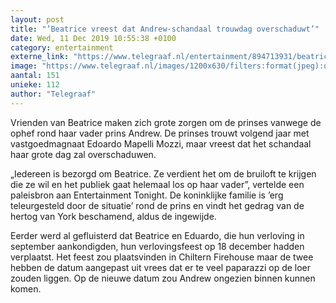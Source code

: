 ```yaml
---
layout: post
title: "’Beatrice vreest dat Andrew-schandaal trouwdag overschaduwt’"
date: Wed, 11 Dec 2019 10:55:38 +0100
category: entertainment
externe_link: "https://www.telegraaf.nl/entertainment/894713931/beatrice-vreest-dat-andrew-schandaal-trouwdag-overschaduwt"
image: "https://www.telegraaf.nl/images/1200x630/filters:format(jpeg):quality(80)/cdn-kiosk-api.telegraaf.nl/b3e9ecba-1bfe-11ea-97ec-02d1dbdc35d1.jpg"
aantal: 151
unieke: 112
author: "Telegraaf"
---
```


<p class="intro">Vrienden van Beatrice maken zich grote zorgen om de prinses vanwege de ophef rond haar vader prins Andrew. De prinses trouwt volgend jaar met vastgoedmagnaat Edoardo Mapelli Mozzi, maar vreest dat het schandaal haar grote dag zal overschaduwen.</p> <p>„Iedereen is bezorgd om Beatrice. Ze verdient het om de bruiloft te krijgen die ze wil en het publiek gaat helemaal los op haar vader”, vertelde een paleisbron aan Entertainment Tonight. De koninklijke familie is ’erg teleurgesteld door de situatie’ rond de prins en vindt het gedrag van de hertog van York beschamend, aldus de ingewijde.</p><p>Eerder werd al gefluisterd dat Beatrice en Eduardo, die hun verloving in september aankondigden, hun verlovingsfeest op 18 december hadden verplaatst. Het feest zou plaatsvinden in Chiltern Firehouse maar de twee hebben de datum aangepast uit vrees dat er te veel paparazzi op de loer zouden liggen. Op de nieuwe datum zou Andrew ongezien binnen kunnen komen.</p>
